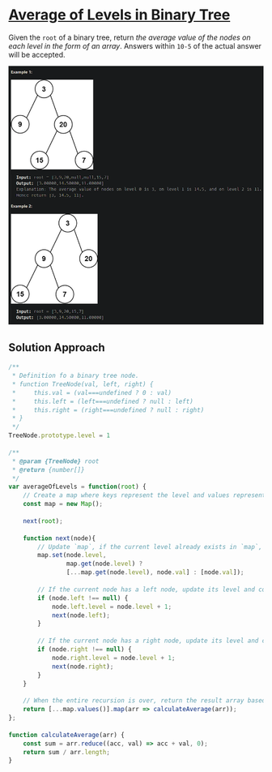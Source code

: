 # [Average of Levels in Binary Tree](https://leetcode.cn/problems/average-of-levels-in-binary-tree/)

Given the `root` of a binary tree, return *the average value of the nodes on each level in the form of an array*. Answers within `10-5` of the actual answer will be accepted.

![image-20240725095359085](assets/image-20240725095359085.png)

## Solution Approach

```js
/**
 * Definition fo a binary tree node.
 * function TreeNode(val, left, right) {
 *     this.val = (val===undefined ? 0 : val)
 *     this.left = (left===undefined ? null : left)
 *     this.right = (right===undefined ? null : right)
 * }
 */
TreeNode.prototype.level = 1

/**
 * @param {TreeNode} root
 * @return {number[]}
 */
var averageOfLevels = function(root) {
    // Create a map where keys represent the level and values represent arrays containing all nodes of the level.
    const map = new Map();
	
    next(root);

    function next(node){
        // Update `map`, if the current level already exists in `map`, add the node's value to the corresponding array, otherwise create a new array containing its value.
        map.set(node.level, 
                map.get(node.level) ?
                [...map.get(node.level), node.val] : [node.val]);
        
        // If the current node has a left node, update its level and continue the next recursion.
        if (node.left !== null) {
            node.left.level = node.level + 1;
            next(node.left);
        }
        
        // If the current node has a right node, update its level and continue the next recursion.
        if (node.right !== null) {
            node.right.level = node.level + 1;
            next(node.right);
        }
    }
    
    // When the entire recursion is over, return the result array based on map.values().
    return [...map.values()].map(arr => calculateAverage(arr));
};

function calculateAverage(arr) {
    const sum = arr.reduce((acc, val) => acc + val, 0);
    return sum / arr.length;
}
```


